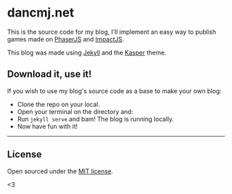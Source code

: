 # dancmj.net

This is the source code for my blog, I'll implement an easy way to publish games made on [PhaserJS](http://phaser.io/) and [ImpactJS](http://impactjs.com/).

This blog was made using [Jekyll](http://jekyllrb.com) and the [Kasper](https://github.com/rosario/kasper) theme.

## Download it, use it!
If you wish to use my blog's source code as a base to make your own blog:
 * Clone the repo on your local.
 * Open your terminal on the directory and:
 * Run `jekyll serve` and bam! The blog is running locally.
 * Now have fun with it!

_____

## License

Open sourced under the [MIT license](LICENSE.txt).

<3
